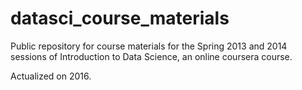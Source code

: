 datasci_course_materials
========================

Public repository for course materials for the Spring 2013 and 2014 sessions of Introduction to Data Science, an online coursera course.

Actualized on 2016.
